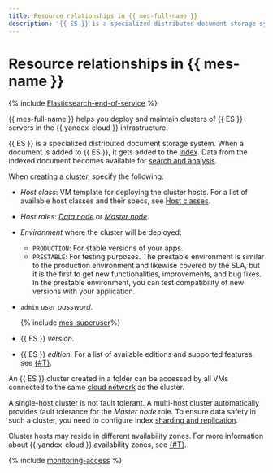 ```yaml
---
title: Resource relationships in {{ mes-full-name }}
description: '{{ ES }} is a specialized distributed document storage system. When a document is added to {{ ES }}, it gets added to an index. Data from the indexed document becomes available for search and analysis. {{ mes-full-name }} helps you deploy and maintain {{ ES }} server clusters in the {{ yandex-cloud }} infrastructure.'
---
```


# Resource relationships in {{ mes-name }}

{% include [Elasticsearch-end-of-service](../../_includes/mdb/mes/note-end-of-service.md) %}

{{ mes-full-name }} helps you deploy and maintain clusters of {{ ES }} servers in the {{ yandex-cloud }} infrastructure.

{{ ES }} is a specialized distributed document storage system. When a document is added to {{ ES }}, it gets added to the [index](indexing.md). Data from the indexed document becomes available for [search and analysis](searching.md).

When [creating a cluster](../operations/cluster-create.md), specify the following:

- _Host class_: VM template for deploying the cluster hosts. For a list of available host classes and their specs, see [Host classes](instance-types.md).

- _Host roles_: [_Data node_](hosts-roles.md#data-node) or [_Master node_](hosts-roles.md#master-node).

- _Environment_ where the cluster will be deployed:
   - `PRODUCTION`: For stable versions of your apps.
   - `PRESTABLE`: For testing purposes. The prestable environment is similar to the production environment and likewise covered by the SLA, but it is the first to get new functionalities, improvements, and bug fixes. In the prestable environment, you can test compatibility of new versions with your application.

- `admin` _user password_.

   {% include [mes-superuser](../../_includes/mdb/mes-superuser.md)%}

- {{ ES }} _version_.

- {{ ES }} _edition_. For a list of available editions and supported features, see [{#T}](es-editions.md).

An {{ ES }} cluster created in a folder can be accessed by all VMs connected to the same [cloud network](../../vpc/) as the cluster.

A single-host cluster is not fault tolerant. A multi-host cluster automatically provides fault tolerance for the _Master node_ role. To ensure data safety in such a cluster, you need to configure index [sharding and replication](scalability-and-resilience.md).

Cluster hosts may reside in different availability zones. For more information about {{ yandex-cloud }} availability zones, see [{#T}](../../overview/concepts/geo-scope.md).

{% include [monitoring-access](../../_includes/mdb/monitoring-access.md) %}
